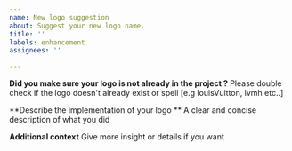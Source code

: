 ```yaml
---
name: New logo suggestion
about: Suggest your new logo name.
title: ''
labels: enhancement
assignees: ''

---
```


**Did you make sure your logo is not already in the project ?**
Please double check if the logo doesn't already exist or spell [e.g louisVuitton, lvmh etc..]

**Describe the implementation of your logo **
A clear and concise description of what you did


**Additional context**
Give more insight or details if you want
